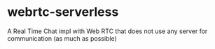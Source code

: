 # webrtc-serverless
A Real Time Chat impl with Web RTC that does not use any server for communication (as much as possible)
